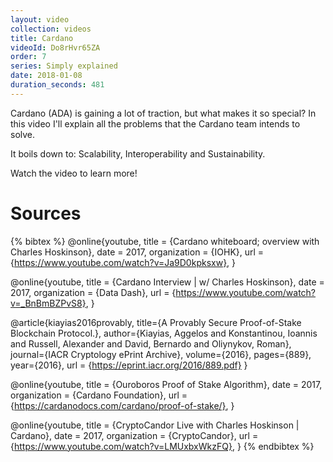 ```yaml
---
layout: video
collection: videos
title: Cardano
videoId: Do8rHvr65ZA
order: 7
series: Simply explained
date: 2018-01-08
duration_seconds: 481
---
```


Cardano (ADA) is gaining a lot of traction, but what makes it so special? In this video I'll explain all the problems that the Cardano team intends to solve.

It boils down to: Scalability, Interoperability and Sustainability.

Watch the video to learn more!

# Sources

{% bibtex %}
@online{youtube,
    title = {Cardano whiteboard; overview with Charles Hoskinson},
    date = 2017,
    organization = {IOHK},
    url = {https://www.youtube.com/watch?v=Ja9D0kpksxw},
}

@online{youtube,
    title = {Cardano Interview | w/ Charles Hoskinson},
    date = 2017,
    organization = {Data Dash},
    url = {https://www.youtube.com/watch?v=_BnBmBZPvS8},
}

@article{kiayias2016provably,
  title={A Provably Secure Proof-of-Stake Blockchain Protocol.},
  author={Kiayias, Aggelos and Konstantinou, Ioannis and Russell, Alexander and David, Bernardo and Oliynykov, Roman},
  journal={IACR Cryptology ePrint Archive},
  volume={2016},
  pages={889},
  year={2016},
  url = {https://eprint.iacr.org/2016/889.pdf}
}

@online{youtube,
    title = {Ouroboros Proof of Stake Algorithm},
    date = 2017,
    organization = {Cardano Foundation},
    url = {https://cardanodocs.com/cardano/proof-of-stake/},
}

@online{youtube,
    title = {CryptoCandor Live with Charles Hoskinson | Cardano},
    date = 2017,
    organization = {CryptoCandor},
    url = {https://www.youtube.com/watch?v=LMUxbxWkzFQ},
}
{% endbibtex %}